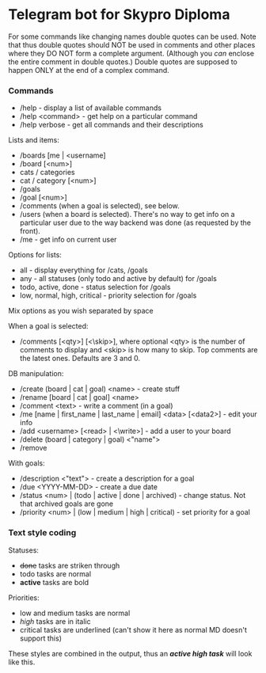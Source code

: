 # Telegram bot for Skypro Diploma


For some commands like changing names double quotes can be used.
Note that thus double quotes should NOT be used in comments and other places where they DO NOT form a complete argument.
(Although you _can_ enclose the entire comment in double quotes.)
Double quotes are supposed to happen ONLY at the end of a complex command.
### Commands
* /help - display a list of available commands
* /help \<command> - get help on a particular command
* /help verbose - get all commands and their descriptions

Lists and items:
* /boards [me | \<username]
* /board [\<num>]
* cats / categories
* cat / category [\<num>]
* /goals
* /goal [\<num>]
* /comments (when a goal is selected), see below.
* /users (when a board is selected). There's no way to get info on a particular user due to the way backend was done (as requested by the front).
* /me - get info on current user

Options for lists:
* all - display everything for /cats, /goals
* any - all statuses (only todo and active by default) for /goals
* todo, active, done - status selection for /goals
* low, normal, high, critical - priority selection for /goals

Mix options as you wish separated by space

When a goal is selected:
* /comments [\<qty>] [<\skip>], where optional \<qty> is the number of comments to display and \<skip> is how many to skip. Top comments are the latest ones. Defaults are 3 and 0.

DB manipulation:
* /create (board | cat | goal) \<name> - create stuff
* /rename [board | cat | goal] \<name>
* /comment \<text> - write a comment (in a goal)
* /me [name | first_name | last_name | email] \<data> [\<data2>] - edit your info
* /add \<username> [\<read> | <\write>] - add a user to your board
* /delete (board | category | goal) <"name">
* /remove <username>

With goals:
* /description \<"text"> - create a description for a goal
* /due \<YYYY-MM-DD> - create a due date
* /status \<num> | (todo | active | done | archived) - change status. Not that archived goals are gone
* /priority \<num> | (low | medium | high | critical) - set priority for a goal

### Text style coding

Statuses:
* ~~done~~ tasks are striken through
* todo tasks are normal
* **active** tasks are bold

Priorities:
* low and medium tasks are normal
* _high_ tasks are in italic
* critical tasks are underlined (can't show it here as normal MD doesn't support this)

These styles are combined in the output, thus an **_active high task_** will look like this.
